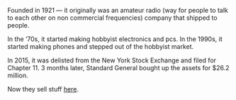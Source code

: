 Founded in 1921 — it originally was an amateur radio (way for people to talk to each other on non commercial frequencies) company that shipped to people.

In the ‘70s, it started making hobbyist electronics and pcs. In the 1990s, it started making phones and stepped out of the hobbyist market.

In 2015, it was delisted from the New York Stock Exchange and filed for Chapter 11. 3 months later, Standard General bought up the assets for $26.2 million.

Now they sell stuff [here](https://radioshack.com).